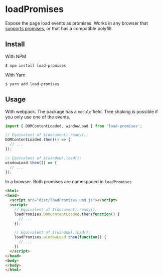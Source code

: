 # loadPromises

Expose the page load events as promises. Works in any browser that
[supports promises](https://caniuse.com/#feat=promises), or that has a
compatible polyfill.

## Install

With NPM

```
$ npm install load-promises
```

With Yarn

```
$ yarn add load-promises
```

## Usage

With webpack. The package has a `module` field. Tree shaking is possible if you
only use one of the events.

```js
import { DOMContentLoaded, windowLoad } from 'load-promises';

// Equivalent of $(document).ready();
DOMContentLoaded.then(() => {
  // ...
});

// Equivalent of $(window).load();
windowLoad.then(() => {
  // ...
});
```

In a browser. Both promises are namespaced in `loadPromises`

```html
<html>
<head>
  <script src="dist/loadPromises.umd.js"></script>
  <script>
    // Equivalent of $(document).ready();
    loadPromises.DOMContentLoaded.then(function() {
      // ...
    });

    // Equivalent of $(window).load();
    loadPromises.windowLoad.then(function() {
      // ...
    })
  </script>
</head>
<body>
</body>
</html>
```
